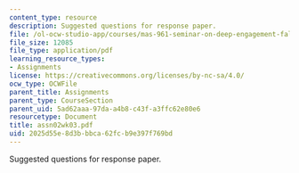 ```yaml
---
content_type: resource
description: Suggested questions for response paper.
file: /ol-ocw-studio-app/courses/mas-961-seminar-on-deep-engagement-fall-2004/2025d55e8d3bbbca62fcb9e397f769bd_assn02wk03.pdf
file_size: 12085
file_type: application/pdf
learning_resource_types:
- Assignments
license: https://creativecommons.org/licenses/by-nc-sa/4.0/
ocw_type: OCWFile
parent_title: Assignments
parent_type: CourseSection
parent_uid: 5ad62aaa-97da-a4b8-c43f-a3ffc62e80e6
resourcetype: Document
title: assn02wk03.pdf
uid: 2025d55e-8d3b-bbca-62fc-b9e397f769bd
---
```

Suggested questions for response paper.